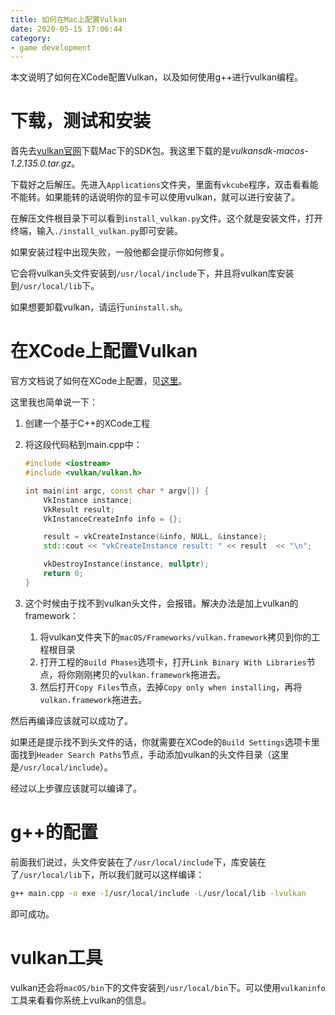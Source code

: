 ```yaml
---
title: 如何在Mac上配置Vulkan
date: 2020-05-15 17:06:44
category:
- game development
---
```


本文说明了如何在XCode配置Vulkan，以及如何使用g++进行vulkan编程。

<!--more-->

# 下载，测试和安装

首先去[vulkan官网](https://vulkan.lunarg.com/home/welcome)下载Mac下的SDK包。我这里下载的是*vulkansdk-macos-1.2.135.0.tar.gz*。

下载好之后解压。先进入`Applications`文件夹，里面有`vkcube`程序，双击看看能不能转。如果能转的话说明你的显卡可以使用vulkan，就可以进行安装了。

在解压文件根目录下可以看到`install_vulkan.py`文件。这个就是安装文件，打开终端，输入`./install_vulkan.py`即可安装。

如果安装过程中出现失败，一般他都会提示你如何修复。

它会将vulkan头文件安装到`/usr/local/include`下，并且将vulkan库安装到`/usr/local/lib`下。

如果想要卸载vulkan，请运行`uninstall.sh`。

# 在XCode上配置Vulkan

官方文档说了如何在XCode上配置，见[这里](https://vulkan.lunarg.com/doc/sdk/1.2.135.0/mac/getting_started.html)。

这里我也简单说一下：

1. 创建一个基于C++的XCode工程

2. 将这段代码粘到main.cpp中：

   ```c++
   #include <iostream>
   #include <vulkan/vulkan.h>
   
   int main(int argc, const char * argv[]) {
       VkInstance instance;
       VkResult result;
       VkInstanceCreateInfo info = {};
   
       result = vkCreateInstance(&info, NULL, &instance);
       std::cout << "vkCreateInstance result: " << result  << "\n";
   
       vkDestroyInstance(instance, nullptr);
       return 0;
   }
   ```

3. 这个时候由于找不到vulkan头文件，会报错。解决办法是加上vulkan的framework：

   1. 将vulkan文件夹下的`macOS/Frameworks/vulkan.framework`拷贝到你的工程根目录
   2. 打开工程的`Build Phases`选项卡，打开`Link Binary With Libraries`节点，将你刚刚拷贝的`vulkan.framework`拖进去。
   3. 然后打开`Copy Files`节点，去掉`Copy only when installing`，再将`vulkan.framework`拖进去。

然后再编译应该就可以成功了。

如果还是提示找不到头文件的话，你就需要在XCode的`Build Settings`选项卡里面找到`Header Search Paths`节点，手动添加vulkan的头文件目录（这里是`/usr/local/include`）。

经过以上步骤应该就可以编译了。

# g++的配置

前面我们说过，头文件安装在了`/usr/local/include`下，库安装在了`/usr/local/lib`下，所以我们就可以这样编译：

```bash
g++ main.cpp -o exe -I/usr/local/include -L/usr/local/lib -lvulkan
```

即可成功。

# vulkan工具

vulkan还会将`macOS/bin`下的文件安装到`/usr/local/bin`下。可以使用`vulkaninfo`工具来看看你系统上vulkan的信息。